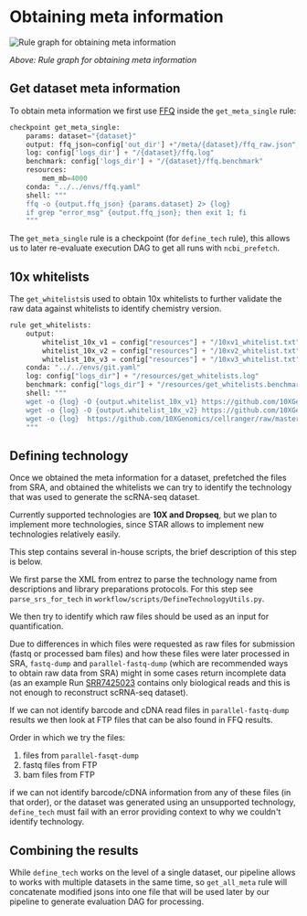 # Obtaining meta information

![Rule graph for obtaining meta information](images/meta_rulepragh.svg)

*Above: Rule graph for obtaining meta information*

## Get dataset meta information 

To obtain meta information we first use [FFQ](https://github.com/pachterlab/ffq) inside the 
`get_meta_single` rule:

``` py title="workflow/rules/preparation/get_dataset_meta.smk" hl_lines="10 11"
checkpoint get_meta_single:
    params: dataset="{dataset}"
    output: ffq_json=config['out_dir'] +"/meta/{dataset}/ffq_raw.json",
    log: config['logs_dir'] + "/{dataset}/ffq.log"
    benchmark: config['logs_dir'] + "/{dataset}/ffq.benchmark"
    resources:
        mem_mb=4000
    conda: "../../envs/ffq.yaml"
    shell: """
    ffq -o {output.ffq_json} {params.dataset} 2> {log}
    if grep "error_msg" {output.ffq_json}; then exit 1; fi
    """
```

The `get_meta_single` rule is a checkpoint (for `define_tech` rule),
this allows us to later re-evaluate execution DAG to get all runs with `ncbi_prefetch`.

## 10x whitelists

The `get_whitelists`is used to obtain 10x whitelists to further validate the raw data against
whitelists to identify chemistry version.

``` py title="workflow/rules/resources/get_whitelists.smk" hl_lines="10-12"
rule get_whitelists:
    output:
        whitelist_10x_v1 = config["resources"] + "/10xv1_whitelist.txt",
        whitelist_10x_v2 = config["resources"] + "/10xv2_whitelist.txt",
        whitelist_10x_v3 = config["resources"] + "/10xv3_whitelist.txt"
    conda: "../../envs/git.yaml"
    log: config["logs_dir"] + "/resources/get_whitelists.log"
    benchmark: config["logs_dir"] + "/resources/get_whitelists.benchmark"
    shell: """
    wget -o {log} -O {output.whitelist_10x_v1} https://github.com/10XGenomics/cellranger/raw/master/lib/python/cellranger/barcodes/737K-april-2014_rc.txt
    wget -o {log} -O {output.whitelist_10x_v2} https://github.com/10XGenomics/cellranger/raw/master/lib/python/cellranger/barcodes/737K-august-2016.txt
    wget -o {log}  https://github.com/10XGenomics/cellranger/raw/master/lib/python/cellranger/barcodes/3M-february-2018.txt.gz -O - | zcat > {output.whitelist_10x_v3}
    """
```

## Defining technology

Once we obtained the meta information for a dataset, prefetched the files from SRA,
and obtained the whitelists we can try to identify the technology that was used to generate
the scRNA-seq dataset.

Currently supported technologies are **10X and Dropseq**, but we plan to implement more technologies,
since STAR allows to implement new technologies relatively easily.

This step contains several in-house scripts, the brief description of this step is below.

We first parse the XML from entrez to parse the technology name from descriptions and
library preparations protocols. For this step see `parse_srs_for_tech` in `workflow/scripts/DefineTechnologyUtils.py`.

We then try to identify which raw files should be used as an input for quantification.

Due to differences in which files were requested as raw files for submission (fastq or processed bam files) and
how these files were later processed in SRA, `fastq-dump` and `parallel-fastq-dump`
(which are recommended ways to obtain raw data from SRA) might in some cases return incomplete data 
(as an example 
Run [SRR7425023](https://trace.ncbi.nlm.nih.gov/Traces/index.html?view=run_browser&page_size=10&acc=SRR7425023&display=reads) 
contains only biological reads and this is not enough to reconstruct scRNA-seq dataset).

If we can not identify barcode and cDNA read files in `parallel-fastq-dump` results we then look
at FTP files that can be also found in FFQ results.

Order in which we try the files:

1. files from `parallel-fasqt-dump` 
2. fastq files from FTP
3. bam files from FTP

if we can not identify barcode/cDNA information from any of these files (in that order), 
or the dataset was generated using an unsupported technology,
`define_tech` must fail with an error providing context to why we couldn't identify technology.

## Combining the results

While `define_tech` works on the level of a single dataset, our pipeline allows to works with
multiple datasets in the same time, so `get_all_meta` rule will concatenate modified jsons into one file
that will be used later by our pipeline to generate evaluation DAG for processing.

